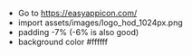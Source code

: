 
- Go to https://easyappicon.com/
- import assets/images/logo_hod_1024px.png
- padding -7% (-6% is also good)
- background color #ffffff
